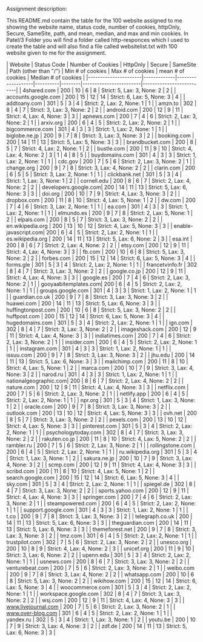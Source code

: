 

Assignment description: 

This README.md contain the table for the 100 website assigned to me showing
the website name, status code, number of cookies, httpOnly, Secure, SameSite, path,
and mean, median, and max and min cookies. In Patel/3 Folder you will find 
a folder called http-responces which I used to create the table and will
also find a file called websitelist.txt with 100 website given to me for the assignment.










| Website              | Status Code | Number of Cookies | HttpOnly | Secure | SameSite               | Path (other than "/")    | Min # of cookies | Max # of cookies | mean # of cookies | Median # of cookies              |
|----------------------|-------------|-------------------|----------|--------|------------------------|--------------------------|
| 4shared.com          | 200         | 10                | 6        | 8      | Strict: 5, Lax: 3, None: 2 | 2                    |
| accounts.google.com  | 200         | 15                | 12       | 14     | Strict: 6, Lax: 5, None: 3 | 4                    |
| addtoany.com         | 301         | 5                 | 3        | 4      | Strict: 2, Lax: 2, None: 1 | 1                    |
| amzn.to              | 302         | 8                 | 4        | 7      | Strict: 3, Lax: 3, None: 2 | 2                    |
| android.com          | 200         | 12                | 9        | 11     | Strict: 4, Lax: 4, None: 3 | 3                    |
| apnews.com           | 200         | 7                 | 4        | 6      | Strict: 2, Lax: 3, None: 2 | 1                    |
| arxiv.org            | 200         | 6                 | 4        | 5      | Strict: 2, Lax: 2, None: 2 | 1                    |
| bigcommerce.com      | 301         | 4                 | 3        | 3      | Strict: 1, Lax: 2, None: 1 | 1                    |
| biglobe.ne.jp        | 200         | 9                 | 7        | 8      | Strict: 3, Lax: 3, None: 3 | 2                    |
| booking.com          | 200         | 14                | 11       | 13     | Strict: 5, Lax: 5, None: 3 | 3                    |
| brandbucket.com      | 200         | 8                 | 5        | 7      | Strict: 4, Lax: 2, None: 1 | 2                    |
| bustle.com           | 200         | 11                | 9        | 10     | Strict: 4, Lax: 4, None: 2 | 3                    |	1          |          4        |         8        |         5                         |
| buydomains.com       | 301         | 4                 | 3        | 3      | Strict: 1, Lax: 2, None: 1 | 1                    |
| cdc.gov              | 200         | 7                 | 5        | 6      | Strict: 2, Lax: 3, None: 2 | 1                    |
| change.org           | 200         | 9                 | 7        | 8      | Strict: 3, Lax: 4, None: 2 | 2                    |
| clarin.com           | 200         | 6                 | 5        | 5      | Strict: 3, Lax: 2, None: 1 | 1                    |
| clickbank.net        | 301         | 5                 | 3        | 4      | Strict: 1, Lax: 3, None: 1 | 2                    |
| cornell.edu          | 200         | 8                 | 6        | 7      | Strict: 2, Lax: 4, None: 2 | 2                    |
| developers.google.com| 200         | 14                | 11       | 13     | Strict: 5, Lax: 6, None: 3 | 3                    |
| doi.org              | 200         | 10                | 7        | 9      | Strict: 4, Lax: 3, None: 3 | 2                    |
| dropbox.com          | 200         | 11                | 8        | 10     | Strict: 4, Lax: 5, None: 1 | 2                    |
| dw.com               | 200         | 7                 | 4        | 6      | Strict: 3, Lax: 2, None: 1 | 1                    |
| ea.com               | 301         | 4                 | 3        | 3      | Strict: 1, Lax: 2, None: 1 | 1                    |
| elmundo.es           | 200         | 9                 | 7        | 8      | Strict: 2, Lax: 5, None: 1 | 2                    |
| elpais.com           | 200         | 8                 | 5        | 7      | Strict: 3, Lax: 3, None: 2 | 2                    |
| en.wikipedia.org     | 200         | 13                | 10       | 12     | Strict: 4, Lax: 5, None: 3 | 3                    |
| enable-javascript.com| 200         | 6                 | 4        | 5      | Strict: 2, Lax: 2, None: 1 | 1                    |
| es.wikipedia.org     | 200         | 14                | 11       | 13     | Strict: 5, Lax: 6, None: 2 | 3                    |
| esa.int              | 200         | 8                 | 6        | 7      | Strict: 2, Lax: 4, None: 2 | 2                    |
| etsy.com             | 200         | 12                | 9        | 11     | Strict: 4, Lax: 4, None: 3 | 3                    |
| fb.com               | 200         | 10                | 6        | 8      | Strict: 5, Lax: 3, None: 2 | 2                    |
| forbes.com           | 200         | 15                | 12       | 14     | Strict: 6, Lax: 5, None: 3 | 4                    |
| forms.gle            | 301         | 5                 | 3        | 4      | Strict: 2, Lax: 2, None: 1 | 1                    |
| francetvinfo.fr      | 302         | 8                 | 4        | 7      | Strict: 3, Lax: 3, None: 2 | 2                    |
| google.co.jp         | 200         | 12                | 9        | 11     | Strict: 4, Lax: 4, None: 3 | 3                    |
| google.es            | 200         | 7                 | 4        | 6      | Strict: 2, Lax: 3, None: 2 | 1                    |
| gooyaabitemplates.com| 200         | 6                 | 4        | 5      | Strict: 2, Lax: 2, None: 1 | 1                    |
| groups.google.com    | 301         | 4                 | 3        | 3      | Strict: 1, Lax: 2, None: 1 | 1                    |
| guardian.co.uk       | 200         | 9                 | 7        | 8      | Strict: 3, Lax: 3, None: 3 | 2                    |
| huawei.com           | 200         | 14                | 11       | 13     | Strict: 5, Lax: 6, None: 3 | 3                    |
| huffingtonpost.com   | 200         | 10                | 6        | 8      | Strict: 5, Lax: 3, None: 2 | 2                    |
| huffpost.com         | 200         | 15                | 12       | 14     | Strict: 6, Lax: 5, None: 3 | 4                    |
| hugedomains.com      | 301         | 5                 | 3        | 4      | Strict: 2, Lax: 2, None: 1 | 1                    |
| ign.com              | 302         | 8                 | 4        | 7      | Strict: 3, Lax: 3, None: 2 | 2                    |
| imageshack.com       | 200         | 12                | 9        | 11     | Strict: 4, Lax: 4, None: 3 | 3                    |
| indiatimes.com       | 200         | 7                 | 4        | 6      | Strict: 2, Lax: 3, None: 2 | 1                    |
| insider.com          | 200         | 6                 | 4        | 5      | Strict: 2, Lax: 2, None: 1 | 1                    |
| instagram.com        | 301         | 4                 | 3        | 3      | Strict: 1, Lax: 2, None: 1 | 1                    |
| issuu.com            | 200         | 9                 | 7        | 8      | Strict: 3, Lax: 3, None: 3 | 2                    |
| jhu.edu              | 200         | 14                | 11       | 13     | Strict: 5, Lax: 6, None: 3 | 3                    |
| mailchimp.com        | 200         | 11                | 8        | 10     | Strict: 4, Lax: 5, None: 1 | 2                    |
| marca.com            | 200         | 10                | 7        | 9      | Strict: 3, Lax: 4, None: 3 | 2                    |
| narod.ru             | 301         | 4                 | 3        | 3      | Strict: 1, Lax: 2, None: 1 | 1                    |
| nationalgeographic.com| 200        | 8                 | 6        | 7      | Strict: 2, Lax: 4, None: 2 | 2                    |
| nature.com           | 200         | 12                | 9        | 11     | Strict: 4, Lax: 4, None: 3 | 3                    |
| netflix.com          | 200         | 7                 | 5        | 6      | Strict: 2, Lax: 3, None: 2 | 1                    |
| netlify.app          | 200         | 6                 | 4        | 5      | Strict: 2, Lax: 2, None: 1 | 1                    |
| npr.org              | 301         | 5                 | 3        | 4      | Strict: 1, Lax: 3, None: 1 | 2                    |
| oracle.com           | 200         | 9                 | 7        | 8      | Strict: 3, Lax: 3, None: 3 | 2                    |
| outlook.com          | 200         | 13                | 10       | 12     | Strict: 4, Lax: 5, None: 3 | 3                    |
| ovh.net              | 200         | 8                 | 5        | 7      | Strict: 3, Lax: 3, None: 2 | 2                    |
| pexels.com           | 200         | 13                | 10       | 12     | Strict: 4, Lax: 5, None: 3 | 3                    |
| pinterest.com        | 301         | 5                 | 3        | 4      | Strict: 2, Lax: 2, None: 1 | 1                    |
| psychologytoday.com  | 302         | 8                 | 4        | 7      | Strict: 3, Lax: 3, None: 2 | 2                    |
| rakuten.co.jp        | 200         | 11                | 8        | 10     | Strict: 4, Lax: 5, None: 2 | 2                    |
| rambler.ru           | 200         | 7                 | 5        | 6      | Strict: 2, Lax: 3, None: 2 | 1                    |
| rollingstone.com     | 200         | 6                 | 4        | 5      | Strict: 2, Lax: 2, None: 1 | 1                    |
| ru.wikipedia.org     | 301         | 5                 | 3        | 4      | Strict: 1, Lax: 3, None: 1 | 2                    |
| sakura.ne.jp         | 200         | 10                | 7        | 9      | Strict: 3, Lax: 4, None: 3 | 2                    |
| scmp.com             | 200         | 12                | 9        | 11     | Strict: 4, Lax: 4, None: 3 | 3                    |
| scribd.com           | 200         | 11                | 8        | 10     | Strict: 4, Lax: 5, None: 1 | 2                    |
| search.google.com    | 200         | 15                | 12       | 14     | Strict: 6, Lax: 5, None: 3 | 4                    |
| sky.com              | 301         | 5                 | 3        | 4      | Strict: 2, Lax: 2, None: 1 | 1                    |
| spiegel.de           | 302         | 8                 | 4        | 7      | Strict: 3, Lax: 3, None: 2 | 2                    |
| sports.yahoo.com     | 200         | 12                | 9        | 11     | Strict: 4, Lax: 4, None: 3 | 3                    |
| springer.com         | 200         | 7                 | 4        | 6      | Strict: 2, Lax: 3, None: 2 | 1                    |
| steampowered.com     | 200         | 6                 | 4        | 5      | Strict: 2, Lax: 2, None: 1 | 1                    |
| support.google.com   | 301         | 4                 | 3        | 3      | Strict: 1, Lax: 2, None: 1 | 1                    |
| t.co                 | 200         | 9                 | 7        | 8      | Strict: 3, Lax: 3, None: 3 | 2                    |
| telegraph.co.uk      | 200         | 14                | 11       | 13     | Strict: 5, Lax: 6, None: 3 | 3                    |
| theguardian.com      | 200         | 14                | 11       | 13     | Strict: 5, Lax: 6, None: 3 | 3                    |
| themeforest.net      | 200         | 9                 | 7        | 8      | Strict: 3, Lax: 3, None: 3 | 2                    |
| tmz.com              | 301         | 6                 | 4        | 5      | Strict: 2, Lax: 2, None: 1 | 1                    |
| trustpilot.com       | 302         | 7                 | 5        | 6      | Strict: 2, Lax: 3, None: 2 | 2                    |
| unesco.org           | 200         | 10                | 8        | 9      | Strict: 4, Lax: 4, None: 2 | 3                    |
| unicef.org           | 200         | 11                | 9        | 10     | Strict: 3, Lax: 6, None: 2 | 2                    |
| upenn.edu            | 301         | 5                 | 3        | 4      | Strict: 2, Lax: 2, None: 1 | 1                    |
| usnews.com           | 200         | 8                 | 6        | 7      | Strict: 3, Lax: 3, None: 2 | 2                    |
| venturebeat.com      | 200         | 7                 | 5        | 6      | Strict: 2, Lax: 3, None: 2 | 1                    |
| weibo.com            | 200         | 9                 | 7        | 8      | Strict: 3, Lax: 4, None: 2 | 2                    |
| whatsapp.com         | 200         | 10                | 6        | 8      | Strict: 5, Lax: 3, None: 2 | 2                    |
| wikihow.com          | 200         | 15                | 12       | 14     | Strict: 6, Lax: 5, None: 3 | 4                    |
| woocommerce.com      | 301         | 5                 | 3        | 4      | Strict: 2, Lax: 2, None: 1 | 1                    |
| workspace.google.com | 302         | 8                 | 4        | 7      | Strict: 3, Lax: 3, None: 2 | 2                    |
| wsj.com              | 200         | 12                | 9        | 11     | Strict: 4, Lax: 4, None: 3 | 3                    |
| www.livejournal.com  | 200         | 7                 | 5        | 6      | Strict: 2, Lax: 3, None: 2 | 1                    |
| www.over-blog.com    | 301         | 6                 | 4        | 5      | Strict: 2, Lax: 2, None: 1 | 1                    |
| yandex.ru            | 302         | 5                 | 3        | 4      | Strict: 1, Lax: 3, None: 1 | 2                    |
| youtu.be             | 200         | 10                | 7        | 9      | Strict: 3, Lax: 4, None: 3 | 2                    |
| zdf.de               | 200         | 14                | 11       | 13     | Strict: 5, Lax: 6, None: 3 | 3                    |